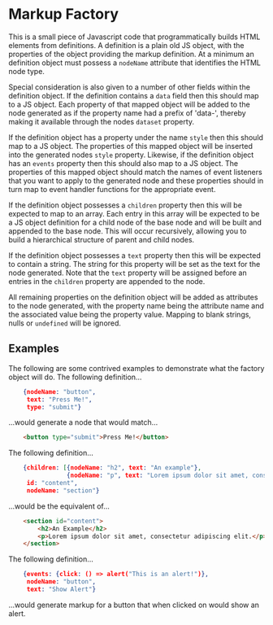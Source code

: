 # Markup Factory

This is a small piece of Javascript code that programmatically builds HTML
elements from definitions. A definition is a plain old JS object, with the
properties of the object providing the markup definition. At a minimum an
definition object must possess a ``nodeName`` attribute that identifies the
HTML node type.

Special consideration is also given to a number of other fields within the
definition object. If the definition contains a ``data`` field then this
should map to a JS object. Each property of that mapped object will be
added to the node generated as if the property name had a prefix of 'data-',
thereby making it available through the nodes ``dataset`` property.

If the definition object has a property under the name ``style`` then this
should map to a JS object. The properties of this mapped object will be inserted
into the generated nodes ``style`` property. Likewise, if the definition object
has an ``events`` property then this should also map to a JS object. The
properties of this  mapped object should match the names of event listeners
that you want to apply to the generated node and these properties should in
turn map to event handler functions for the appropriate event.

If the definition object possesses a ``children`` property then this will be
expected to map to an array. Each entry in this array will be expected to be a
JS object definition for a child node of the base node and will be built and
appended to the base node. This will occur recursively, allowing you to build a
hierarchical structure of parent and child nodes.

If the definition object possesses a ``text`` property then this will be
expected to contain a string. The string for this property will be set as the
text for the node generated. Note that the ``text`` property will be assigned
before an entries in the ``children`` property are appended to the node.

All remaining properties on the definition object will be added as attributes to
the node generated, with the property name being the attribute name and the
associated value being the property value. Mapping to blank strings, nulls or
``undefined`` will be ignored.

## Examples

The following are some contrived examples to demonstrate what the factory
object will do. The following definition...

````json
    {nodeName: "button",
     text: "Press Me!",
     type: "submit"}
````

...would generate a node that would match...

````html
    <button type="submit">Press Me!</button>
````

The following definition...

````json
    {children: [{nodeName: "h2", text: "An example"},
                {nodeName: "p", text: "Lorem ipsum dolor sit amet, consectetur adipiscing elit."}],
     id: "content",
     nodeName: "section"}
````

...would be the equivalent of...

````html
    <section id="content">
        <h2>An Example</h2>
        <p>Lorem ipsum dolor sit amet, consectetur adipiscing elit.</p>
    </section>
````

The following definition...

````json
    {events: {click: () => alert("This is an alert!")},
     nodeName: "button",
     text: "Show Alert"}
````

...would generate markup for a button that when clicked on would show an alert.
